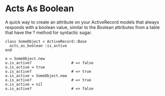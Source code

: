 # Acts As Boolean

A quick way to create an attribute on your ActiveRecord models that always responds with a boolean value, similar to the Boolean attributes from a table that have the ? method for syntactic sugar.

    class SomeObject < ActiveRecord::Base
      acts_as_boolean :is_active
    end

    o = SomeObject.new
    o.is_active?                  # => false
    o.is_active = true
    o.is_active?                  # => true
    o.is_active = SomeObject.new
    o.is_active?                  # => true
    o.is_active = nil 
    o.is_active?                  # => false